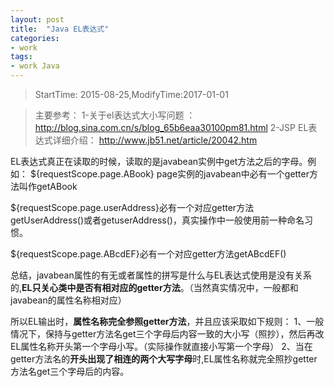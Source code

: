 ```yaml
---
layout: post
title:  "Java EL表达式"
categories:
- work
tags:
- work Java
---
```


> StartTime: 2015-08-25,ModifyTime:2017-01-01
<!---more--->

> 主要参考：
1-关于el表达式大小写问题 ：
http://blog.sina.com.cn/s/blog_65b6eaa30100pm81.html
2-JSP EL表达式详细介绍：
http://www.jb51.net/article/20042.htm

EL表达式真正在读取的时候，读取的是javabean实例中get方法之后的字母。例如：
${requestScope.page.ABook}
page实例的javabean中必有一个getter方法叫作getABook

  ${requestScope.page.userAddress}必有一个对应getter方法getUserAddress()或者getuserAddress()，真实操作中一般使用前一种命名习惯。

 ${requestScope.page.ABcdEF}必有一个对应getter方法getABcdEF()

总结，javabean属性的有无或者属性的拼写是什么与EL表达式使用是没有关系的,**EL只关心类中是否有相对应的getter方法**。（当然真实情况中，一般都和javabean的属性名称相对应）

所以EL输出时，**属性名称完全参照getter方法**，并且应该采取如下规则：
1、一般情况下，保持与getter方法名get三个字母后内容一致的大小写（照抄），然后再改EL属性名称开头第一个字母小写。（实际操作就直接小写第一个字母）
2、当在getter方法名的**开头出现了相连的两个大写字母**时,EL属性名称就完全照抄getter方法名get三个字母后的内容。
